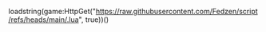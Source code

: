 loadstring(game:HttpGet("https://raw.githubusercontent.com/Fedzen/script/refs/heads/main/.lua", true))()
